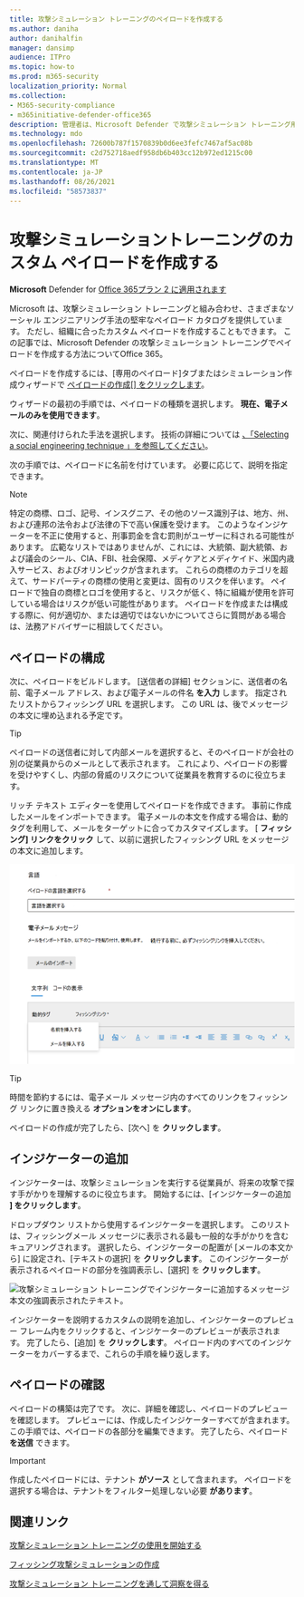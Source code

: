 ```yaml
---
title: 攻撃シミュレーション トレーニングのペイロードを作成する
ms.author: daniha
author: danihalfin
manager: dansimp
audience: ITPro
ms.topic: how-to
ms.prod: m365-security
localization_priority: Normal
ms.collection:
- M365-security-compliance
- m365initiative-defender-office365
description: 管理者は、Microsoft Defender で攻撃シミュレーション トレーニング用のカスタム ペイロードを作成する方法をOffice 365。
ms.technology: mdo
ms.openlocfilehash: 72600b787f1570839b0d6ee3fefc7467af5ac08b
ms.sourcegitcommit: c2d752718aedf958db6b403cc12b972ed1215c00
ms.translationtype: MT
ms.contentlocale: ja-JP
ms.lasthandoff: 08/26/2021
ms.locfileid: "58573837"
---
```

# <a name="create-a-custom-payload-for-attack-simulation-training"></a>攻撃シミュレーショントレーニングのカスタム ペイロードを作成する

**Microsoft** Defender for [Office 365プラン 2 に適用されます](defender-for-office-365.md)

Microsoft は、攻撃シミュレーション トレーニングと組み合わせ、さまざまなソーシャル エンジニアリング手法の堅牢なペイロード カタログを提供しています。 ただし、組織に合ったカスタム ペイロードを作成することもできます。 この記事では、Microsoft Defender の攻撃シミュレーション トレーニングでペイロードを作成する方法についてOffice 365。

ペイロードを作成するには、[専用のペイロード]タブまたはシミュレーション作成ウィザードで [ペイロードの作成[] をクリックします](attack-simulation-training.md#selecting-a-payload)。 [  ](https://security.microsoft.com/attacksimulator?viewid=payload)

ウィザードの最初の手順では、ペイロードの種類を選択します。 **現在、電子メールのみを使用できます**。

次に、関連付けられた手法を選択します。 技術の詳細については [、「Selecting a social engineering technique 」を参照してください](attack-simulation-training.md#selecting-a-social-engineering-technique)。

次の手順では、ペイロードに名前を付けています。 必要に応じて、説明を指定できます。

> [!NOTE]
> 特定の商標、ロゴ、記号、インスグニア、その他のソース識別子は、地方、州、および連邦の法令および法律の下で高い保護を受けます。 このようなインジケーターを不正に使用すると、刑事罰金を含む罰則がユーザーに科される可能性があります。 広範なリストではありませんが、これには、大統領、副大統領、および議会のシール、CIA、FBI、社会保障、メディケアとメディケイド、米国内歳入サービス、およびオリンピックが含まれます。 これらの商標のカテゴリを超えて、サードパーティの商標の使用と変更は、固有のリスクを伴います。 ペイロードで独自の商標とロゴを使用すると、リスクが低く、特に組織が使用を許可している場合はリスクが低い可能性があります。 ペイロードを作成または構成する際に、何が適切か、または適切ではないかについてさらに質問がある場合は、法務アドバイザーに相談してください。

## <a name="configure-payload"></a>ペイロードの構成

次に、ペイロードをビルドします。 [送信者の詳細] セクションに、送信者の名前、電子メール アドレス、および電子メールの件名 **を入力** します。 指定されたリストからフィッシング URL を選択します。 この URL は、後でメッセージの本文に埋め込まれる予定です。

> [!TIP]
> ペイロードの送信者に対して内部メールを選択すると、そのペイロードが会社の別の従業員からのメールとして表示されます。 これにより、ペイロードの影響を受けやすくし、内部の脅威のリスクについて従業員を教育するのに役立ちます。

リッチ テキスト エディターを使用してペイロードを作成できます。 事前に作成したメールをインポートできます。 電子メールの本文を作成する場合は、動的タグを利用して、メールをターゲットに合ってカスタマイズします。 [ **フィッシング] リンクをクリック** して、以前に選択したフィッシング URL をメッセージの本文に追加します。

![Microsoft Defender のペイロード作成で強調表示されているフィッシング リンクと動的Office 365。](../../media/attack-sim-preview-payload-email-body.png)

> [!TIP]
> 時間を節約するには、電子メール メッセージ内のすべてのリンクをフィッシング リンクに置き換える **オプションをオンにします**。

ペイロードの作成が完了したら、[次へ] を **クリックします**。

## <a name="adding-indicators"></a>インジケーターの追加

インジケーターは、攻撃シミュレーションを実行する従業員が、将来の攻撃で探す手がかりを理解するのに役立ちます。 開始するには、[インジケーターの追加 **] をクリックします**。

ドロップダウン リストから使用するインジケーターを選択します。 このリストは、フィッシングメール メッセージに表示される最も一般的な手がかりを含むキュアリングされます。 選択したら、インジケーターの配置が [メールの本文から] に設定され、[テキストの選択] を **クリックします**。 このインジケーターが表示されるペイロードの部分を強調表示し、[選択] を **クリックします**。

![攻撃シミュレーション トレーニングでインジケーターに追加するメッセージ本文の強調表示されたテキスト。](../../media/attack-sim-preview-select-text.png)

インジケーターを説明するカスタムの説明を追加し、インジケーターのプレビュー フレーム内をクリックすると、インジケーターのプレビューが表示されます。 完了したら、[追加] を **クリックします**。 ペイロード内のすべてのインジケーターをカバーするまで、これらの手順を繰り返します。

## <a name="review-payload"></a>ペイロードの確認

ペイロードの構築は完了です。 次に、詳細を確認し、ペイロードのプレビューを確認します。 プレビューには、作成したインジケーターすべてが含まれます。 この手順では、ペイロードの各部分を編集できます。 完了したら、ペイロード **を送信** できます。

> [!IMPORTANT]
> 作成したペイロードには、テナント **がソース** として含まれます。 ペイロードを選択する場合は、テナントをフィルター処理しない必要 **があります**。

## <a name="related-links"></a>関連リンク

[攻撃シミュレーション トレーニングの使用を開始する](attack-simulation-training-get-started.md)

[フィッシング攻撃シミュレーションの作成](attack-simulation-training.md)

[攻撃シミュレーション トレーニングを通して洞察を得る](attack-simulation-training-insights.md)
